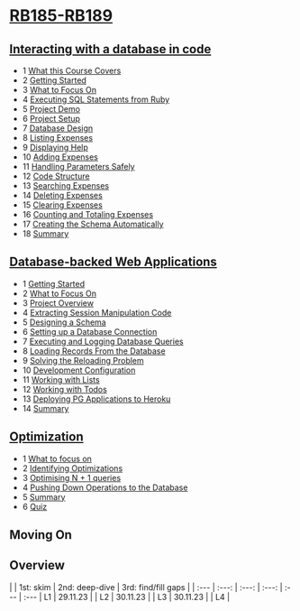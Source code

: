 # [RB185-RB189](https://launchschool.com/courses/e0ba4abb/home)

## [Interacting with a database in code](https://github.com/SandyRodger/RB185-RB189/blob/main/L1_interacting_with_a_database_in_code.md#interacting-with-a-database-in-code)
- 1 [What this Course Covers](https://github.com/SandyRodger/RB185-RB189/blob/main/L1_interacting_with_a_database_in_code.md#1what-this-course-covers)
- 2 [Getting Started](https://github.com/SandyRodger/RB185-RB189/blob/main/L1_interacting_with_a_database_in_code.md#2getting-started)
- 3 [What to Focus On](https://github.com/SandyRodger/RB185-RB189/blob/main/L1_interacting_with_a_database_in_code.md#3what-to-focus-on)
- 4 [Executing SQL Statements from Ruby](https://github.com/SandyRodger/RB185-RB189/blob/main/L1_interacting_with_a_database_in_code.md#4executing-sql-statements-from-ruby)
- 5 [Project Demo](https://github.com/SandyRodger/RB185-RB189/blob/main/L1_interacting_with_a_database_in_code.md#5-project-demo)
- 6 [Project Setup](https://github.com/SandyRodger/RB185-RB189/blob/main/L1_interacting_with_a_database_in_code.md#6project-setup)
- 7 [Database Design](https://github.com/SandyRodger/RB185-RB189/blob/main/L1_interacting_with_a_database_in_code.md#7database-design)
- 8 [Listing Expenses](https://github.com/SandyRodger/RB185-RB189/blob/main/L1_interacting_with_a_database_in_code.md#8listing-expenses)
- 9 [Displaying Help](https://github.com/SandyRodger/RB185-RB189/blob/main/L1_interacting_with_a_database_in_code.md#9displaying-help)
- 10 [Adding Expenses](https://github.com/SandyRodger/RB185-RB189/blob/main/L1_interacting_with_a_database_in_code.md#10-adding-expenses)
- 11 [Handling Parameters Safely](https://github.com/SandyRodger/RB185-RB189/blob/main/L1_interacting_with_a_database_in_code.md#11handling-parameters-safely)
- 12 [Code Structure](https://github.com/SandyRodger/RB185-RB189/blob/main/L1_interacting_with_a_database_in_code.md#12-code-structure)
- 13 [Searching Expenses](https://github.com/SandyRodger/RB185-RB189/blob/main/L1_interacting_with_a_database_in_code.md#13searching-expenses)
- 14 [Deleting Expenses](https://github.com/SandyRodger/RB185-RB189/blob/main/L1_interacting_with_a_database_in_code.md#14deleting-expenses)
- 15 [Clearing Expenses](https://github.com/SandyRodger/RB185-RB189/blob/main/L1_interacting_with_a_database_in_code.md#15clearing-expenses)
- 16 [Counting and Totaling Expenses](https://github.com/SandyRodger/RB185-RB189/blob/main/L1_interacting_with_a_database_in_code.md#16counting-and-totaling-expenses)
- 17 [Creating the Schema Automatically](https://github.com/SandyRodger/RB185-RB189/blob/main/L1_interacting_with_a_database_in_code.md#17creating-the-schema-automatically)
- 18 [Summary](https://github.com/SandyRodger/RB185-RB189/blob/main/L1_interacting_with_a_database_in_code.md#18summary)

## [Database-backed Web Applications](https://github.com/SandyRodger/RB185-RB189/blob/main/L2_database_backed_web_applications.md#database-backed-web-applications)
- 1 [Getting Started](https://github.com/SandyRodger/RB185-RB189/blob/main/L2_database_backed_web_applications.md#1getting-started)
- 2 [What to Focus On](https://github.com/SandyRodger/RB185-RB189/blob/main/L2_database_backed_web_applications.md#2what-to-focus-on)
- 3 [Project Overview](https://github.com/SandyRodger/RB185-RB189/blob/main/L2_database_backed_web_applications.md#3project-overview)
- 4 [Extracting Session Manipulation Code](https://github.com/SandyRodger/RB185-RB189/blob/main/L2_database_backed_web_applications.md#4extracting-session-manipulation-code)
- 5 [Designing a Schema](https://github.com/SandyRodger/RB185-RB189/blob/main/L2_database_backed_web_applications.md#5designing-a-schema)
- 6 [Setting up a Database Connection](https://github.com/SandyRodger/RB185-RB189/blob/main/L2_database_backed_web_applications.md#6setting-up-a-database-connection)
- 7 [Executing and Logging Database Queries](https://github.com/SandyRodger/RB185-RB189/blob/main/L2_database_backed_web_applications.md#7executing-and-logging-database-queries)
- 8 [Loading Records From the Database](https://github.com/SandyRodger/RB185-RB189/blob/main/L2_database_backed_web_applications.md#8loading-records-from-the-database)
- 9 [Solving the Reloading Problem](https://github.com/SandyRodger/RB185-RB189/blob/main/L2_database_backed_web_applications.md#9solving-the-reloading-problem)
- 10 [Development Configuration](https://github.com/SandyRodger/RB185-RB189/blob/main/L2_database_backed_web_applications.md#10development-configuration)
- 11 [Working with Lists](https://github.com/SandyRodger/RB185-RB189/blob/main/L2_database_backed_web_applications.md#11working-with-lists)
- 12 [Working with Todos](https://github.com/SandyRodger/RB185-RB189/blob/main/L2_database_backed_web_applications.md#12working-with-todos)
- 13 [Deploying PG Applications to Heroku](https://github.com/SandyRodger/RB185-RB189/blob/main/L2_database_backed_web_applications.md#13deploying-pg-applications-to-heroku)
- 14 [Summary](https://github.com/SandyRodger/RB185-RB189/blob/main/L2_database_backed_web_applications.md#14-summary)

## [Optimization](https://github.com/SandyRodger/RB185-RB189/blob/main/L3_optimisation.md#optimisation)

- 1 [What to focus on](https://github.com/SandyRodger/RB185-RB189/blob/main/L3_optimisation.md#what-to-focus-on)
- 2 [Identifying Optimizations](https://github.com/SandyRodger/RB185-RB189/blob/main/L3_optimisation.md#identifying-optimizations)
- 3 [Optimising N + 1 queries](https://github.com/SandyRodger/RB185-RB189/blob/main/L3_optimisation.md#optimising-n--1-queries)
- 4 [Pushing Down Operations to the Database](https://github.com/SandyRodger/RB185-RB189/blob/main/L3_optimisation.md#pushing-down-operations-to-the-database)
- 5 [Summary](https://github.com/SandyRodger/RB185-RB189/blob/main/L3_optimisation.md#summary)
- 6 [Quiz](https://github.com/SandyRodger/RB185-RB189/blob/main/L3_optimisation.md#quiz)

## Moving On

## Overview

|  | 1st: skim | 2nd: deep-dive | 3rd: find/fill gaps |
| :--- | :---: | :---: | :---: | :--- | :---
| L1 | 29.11.23 |
| L2 | 30.11.23 |
| L3 | 30.11.23 |
| L4 |

